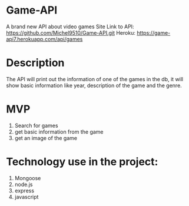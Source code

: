 # Game-API
A brand new API about video games
Site
Link to API: https://github.com/Michel9510/Game-API.git
Heroku: https://game-api7.herokuapp.com/api/games

# Description

The API will print out the information of one of the games in the db, it will show basic information like year, description of the game and the genre.

# MVP
1. Search for games
2. get basic information from the game
3. get an image of the game

# Technology use in the project:
1. Mongoose
2. node.js
3. express
4. javascript

